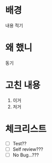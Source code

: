 # 배경
내용 적기

# 왜 했니
동기

# 고친 내용
1. 이거
2. 저거

# 체크리스트
- [ ] Test??
- [ ] Self review???
- [ ] No Bug...???
